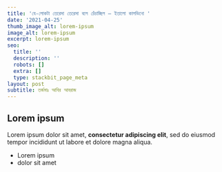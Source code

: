 ```yaml
---
title: 'যে-লোকটা তেরেসা তেরেসা বলে চেঁচাচ্ছিল — ইতালো কালভিনো '
date: '2021-04-25'
thumb_image_alt: lorem-ipsum
image_alt: lorem-ipsum
excerpt: lorem-ipsum
seo:
  title: ''
  description: ''
  robots: []
  extra: []
  type: stackbit_page_meta
layout: post
subtitle: তর্জমাঃ আবির আবরাজ
---
```

## Lorem ipsum

Lorem ipsum dolor sit amet, **consectetur adipiscing elit**, sed do eiusmod tempor incididunt ut labore et dolore magna aliqua.

- Lorem ipsum
- dolor sit amet
